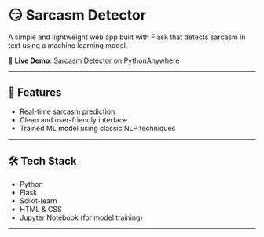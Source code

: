 # 😏 Sarcasm Detector

A simple and lightweight web app built with Flask that detects sarcasm in text using a machine learning model.

🔗 **Live Demo**: [Sarcasm Detector on PythonAnywhere](https://minhajasghar.pythonanywhere.com/)

---

## 🚀 Features

- Real-time sarcasm prediction
- Clean and user-friendly interface
- Trained ML model using classic NLP techniques

---

## 🛠️ Tech Stack

- Python  
- Flask  
- Scikit-learn  
- HTML & CSS  
- Jupyter Notebook (for model training)

---
